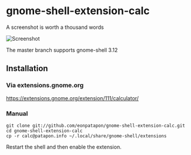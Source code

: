 # gnome-shell-extension-calc

A screenshot is worth a thousand words

![Screenshot](https://github.com/eonpatapon/gnome-shell-extension-calc/raw/master/screenshot.png)

The master branch supports gnome-shell 3.12

## Installation

### Via extensions.gnome.org

https://extensions.gnome.org/extension/111/calculator/

### Manual

    git clone git://github.com/eonpatapon/gnome-shell-extension-calc.git
    cd gnome-shell-extension-calc
    cp -r calc@patapon.info ~/.local/share/gnome-shell/extensions

Restart the shell and then enable the extension.
